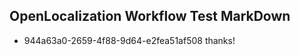 ## OpenLocalization Workflow Test MarkDown
* 944a63a0-2659-4f88-9d64-e2fea51af508 thanks!

<!--HONumber=Sep16_HO1-->


